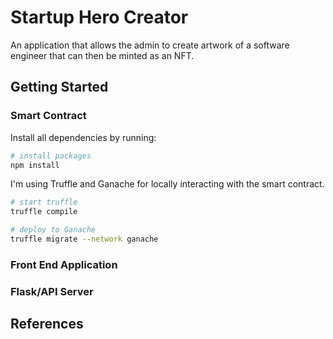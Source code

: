 # Startup Hero Creator

An application that allows the admin to create artwork of a software engineer
that can then be minted as an NFT.

## Getting Started

### Smart Contract

Install all dependencies by running:

```bash
# install packages
npm install
```

I'm using Truffle and Ganache for locally interacting with the smart contract.

```bash
# start truffle
truffle compile

# deploy to Ganache
truffle migrate --network ganache

```

### Front End Application

### Flask/API Server

## References
